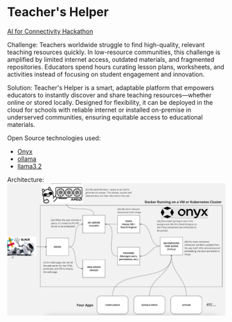 # Teacher's Helper
[AI for Connectivity Hackathon](https://lablab.ai/event/ai-for-connectivity-hackathon) 

Challenge:
Teachers worldwide struggle to find high-quality, relevant teaching resources quickly. In low-resource communities, this challenge is amplified by limited internet access, outdated materials, and fragmented repositories. Educators spend hours curating lesson plans, worksheets, and activities instead of focusing on student engagement and innovation.

Solution:
Teacher's Helper is a smart, adaptable platform that empowers educators to instantly discover and share teaching resources—whether online or stored locally. Designed for flexibility, it can be deployed in the cloud for schools with reliable internet or installed on-premise in underserved communities, ensuring equitable access to educational materials.


Open Source technologies used:

* [Onyx](https://github.com/onyx-dot-app/onyx)
* [ollama](https://ollama.com/)
* [llama3.2](https://www.llama.com/docs/model-cards-and-prompt-formats/llama3_2/)

Architecture:
![](https://github.com/Takosaga/teachers_helper/blob/main/Architecture.png)
